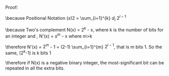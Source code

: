 Proof:

\because Positional Notation $(x){2}$ = \sum_{i=1}^{k} $d_{i}$ $2^{i-1}$

\because Two's complement N(x) = $2^{k}$ - x, where k is the number of bits for an integer and , N'(x) = $s^{m}$ - x where m>k

\therefore N'(x) = $2^{m}$ - 1 = (2-1) \sum_{i=1}^{m} $2^{i-1}$, that is m bits 1. So the same, ($2^{k}$-1) is k bits 1

\therefore if N(x) is a negative binary integer,  the most-significant bit can be repeated in all the extra bits.